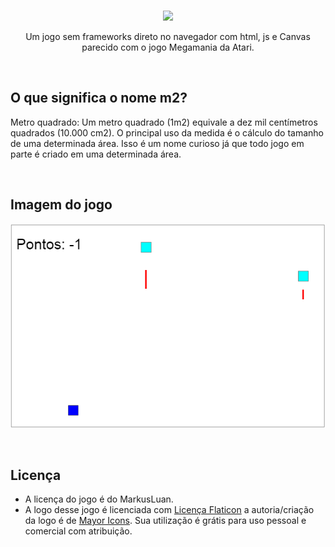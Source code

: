 <br/>

<p align="center">
  <img src="https://cdn-icons-png.flaticon.com/512/5442/5442086.png" width="80px"/>
</p>

<p align="center">
  Um jogo sem frameworks direto no navegador com html, js e Canvas parecido com o jogo Megamania da Atari.
</p>

<br/>

## O que significa o nome m2?
Metro quadrado: Um metro quadrado (1m2) equivale a dez mil centímetros quadrados (10.000 cm2). O principal uso da medida é o cálculo do tamanho de uma determinada área. Isso é um nome curioso já que todo jogo em parte é criado em uma determinada área.

<br/>

<h2 align="left"> Imagem do jogo </h2>

<p align="left">
  <img src="./img/img1.png"/>
</p>

<br/>

## Licença
- A licença do jogo é do MarkusLuan.
- A logo desse jogo é licenciada com [Licença Flaticon](https://www.flaticon.com/br/icone-gratis/area_5442086) a autoria/criação da logo é de [Mayor Icons](https://www.flaticon.com/br/autores/mayor-icons). Sua utilização é grátis para uso pessoal e comercial com atribuição.
